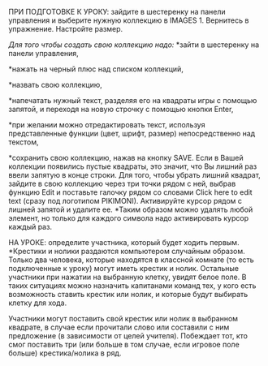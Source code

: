 ПРИ ПОДГОТОВКЕ К УРОКУ: зайдите в шестеренку на панели управления и выберите нужную коллекцию в IMAGES 1. Вернитесь в упражнение. Настройте размер. 

*Для того чтобы создать свою коллекцию надо:*
*зайти в шестеренку на панели управления,

*нажать на черный плюс над списком коллекций,

*назвать свою коллекцию,

*напечатать нужный текст, разделяя его на квадраты игры с помощью запятой, и переходя на новую строчку с помощью кнопки Enter,

*при желании можно отредактировать текст, используя представленные функции (цвет, шрифт, размер) непосредственно над текстом,

*сохранить свою коллекцию, нажав на кнопку SAVE.
Если в Вашей коллекции появились пустые квадраты, это значит, что Вы лишний раз ввели запятую в конце строки. Для того, чтобы убрать лишний квадрат, зайдите в свою коллекцию через три точки рядом с ней, выбрав функцию Edit и поставьте галочку рядом со словами Click here to edit text (сразу под логотипом PIKIMONI). Активируйте курсор рядом с лишней запятой и удалите ее.
*Таким образом можно удалять любой элемент, но только для каждого символа надо активировать курсор каждый раз.

НА УРОКЕ: определите участника, который будет ходить первым.
*Крестики и нолики раздаются компьютером случайным образом. Только два человека, которые находятся в классной комнате (то есть подключенные к уроку) могут иметь крестик и нолик. Остальные участники при нажатии на выбранную клетку, увидят белое поле. В таких ситуациях можно назначить капитанами команд тех, у кого есть возможность ставить крестик или нолик, и которые будут выбирать клетку для хода.

Участники могут поставить свой крестик или нолик в выбранном квадрате, в случае если прочитали слово или составили с ним предложение (в зависимости от целей учителя). Побеждает тот, кто смог поставить три (или больше в том случае, если игровое поле больше) крестика/нолика в ряд.
